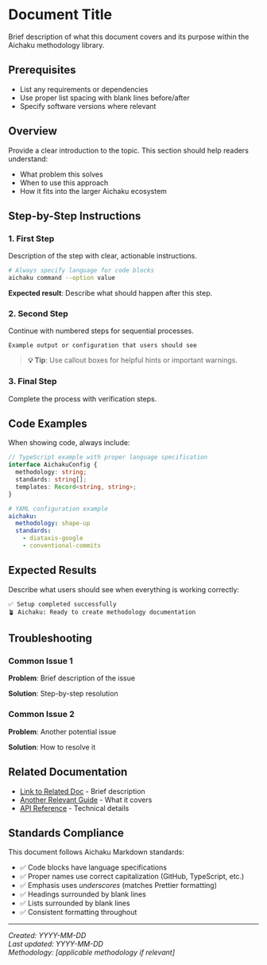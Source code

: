 # Document Title

Brief description of what this document covers and its purpose within the
Aichaku methodology library.

## Prerequisites

- List any requirements or dependencies
- Use proper list spacing with blank lines before/after
- Specify software versions where relevant

## Overview

Provide a clear introduction to the topic. This section should help readers
understand:

- What problem this solves
- When to use this approach
- How it fits into the larger Aichaku ecosystem

## Step-by-Step Instructions

### 1. First Step

Description of the step with clear, actionable instructions.

```bash
# Always specify language for code blocks
aichaku command --option value
```

**Expected result**: Describe what should happen after this step.

### 2. Second Step

Continue with numbered steps for sequential processes.

```text
Example output or configuration that users should see
```

> **💡 Tip**: Use callout boxes for helpful hints or important warnings.

### 3. Final Step

Complete the process with verification steps.

## Code Examples

When showing code, always include:

```TypeScript
// TypeScript example with proper language specification
interface AichakuConfig {
  methodology: string;
  standards: string[];
  templates: Record<string, string>;
}
```

```yaml
# YAML configuration example
aichaku:
  methodology: shape-up
  standards:
    - diataxis-google
    - conventional-commits
```

## Expected Results

Describe what users should see when everything is working correctly:

```text
✅ Setup completed successfully
🪴 Aichaku: Ready to create methodology documentation
```

## Troubleshooting

### Common Issue 1

**Problem**: Brief description of the issue

**Solution**: Step-by-step resolution

### Common Issue 2

**Problem**: Another potential issue

**Solution**: How to resolve it

## Related Documentation

- [Link to Related Doc](url) - Brief description
- [Another Relevant Guide](url) - What it covers
- [API Reference](url) - Technical details

## Standards Compliance

This document follows Aichaku Markdown standards:

- ✅ Code blocks have language specifications
- ✅ Proper names use correct capitalization (GitHub, TypeScript, etc.)
- ✅ Emphasis uses _underscores_ (matches Prettier formatting)
- ✅ Headings surrounded by blank lines
- ✅ Lists surrounded by blank lines
- ✅ Consistent formatting throughout

---

_Created: YYYY-MM-DD_\
_Last updated: YYYY-MM-DD_\
_Methodology: [applicable methodology if relevant]_

